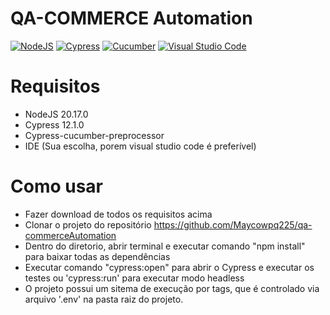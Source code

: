 # QA-COMMERCE Automation

[![NodeJS](https://img.shields.io/badge/NodeJS-v20.17.0-green.svg)](https://nodejs.org/en/download)
[![Cypress](https://img.shields.io/badge/Cypress-v12.1.0+-yellow.svg)](https://www.cypress.io/)
[![Cucumber](https://img.shields.io/badge/Cucumber-v18.0.6-blue.svg)](https://github.com/badeball/cypress-cucumber-preprocessor)
[![Visual Studio Code](https://img.shields.io/badge/Visual%20Studio-purple.svg)](https://code.visualstudio.com/download)

# Requisitos
- NodeJS 20.17.0
- Cypress 12.1.0
- Cypress-cucumber-preprocessor
- IDE (Sua escolha, porem visual studio code é preferível)

# Como usar

- Fazer download de todos os requisitos acima
- Clonar o projeto do repositório https://github.com/Maycowpq225/qa-commerceAutomation
- Dentro do diretorio, abrir terminal e executar comando "npm install" para baixar todas as dependências
- Executar comando "cypress:open" para abrir o Cypress e executar os testes ou 'cypress:run' para executar modo headless
- O projeto possui um sitema de execução por tags, que é controlado via arquivo '.env' na pasta raiz do projeto.